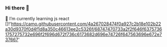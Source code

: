 ### Hi there 👋
🌱 I’m currently learning js react
[]!'https://camo.githubusercontent.com/4a267028474f0a927c2b18e102b22a30d9370f0d4f1d8a350c46613ee2c5326f/68747470733a2f2f646f63757361757275732e696f2f696d672f736c6173682d696e74726f647563696e672e737667'
<!--
**Leenhazaimeh/Leenhazaimeh** is a ✨ _special_ ✨ repository because its `README.md` (this file) appears on your GitHub profile.

Here are some ideas to get you started:

- 🔭 I’m currently working on 401 level in ASAC ...
- 🌱 I’m currently learning js react ...
- 👯 I’m looking to collaborate on python ...
- 🤔 I’m looking for help with  ...
- 💬 Ask me about ...
- 📫 How to reach me: ...
- 😄 Pronouns: ...
- ⚡ Fun fact: ...
-->
